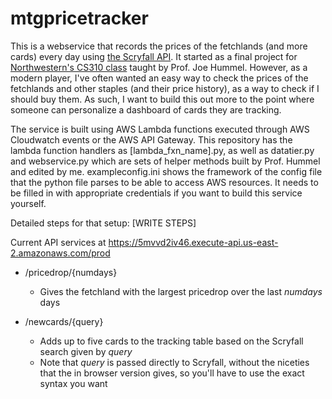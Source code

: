 # mtgpricetracker

This is a webservice that records the prices of the fetchlands (and more cards) every day using [the Scryfall API](https://scryfall.com/docs/api/). It started as a final project for [Northwestern's CS310 class](https://www.mccormick.northwestern.edu/computer-science/academics/courses/descriptions/310.html) taught by Prof. Joe Hummel. However, as a modern player, I've often wanted an easy way to check the prices of the fetchlands and other staples (and their price history), as a way to check if I should buy them. As such, I want to build this out more to the point where someone can personalize a dashboard of cards they are tracking.

The service is built using AWS Lambda functions executed through AWS Cloudwatch events or the AWS API Gateway. This repository has the lambda function handlers as [lambda_fxn_name].py, as well as datatier.py and webservice.py which are sets of helper methods built by Prof. Hummel and edited by me. exampleconfig.ini shows the framework of the config file that the python file parses to be able to access AWS resources. It needs to be filled in with appropriate credentials if you want to build this service yourself.

Detailed steps for that setup:
[WRITE STEPS]

Current API services at https://5mvvd2iv46.execute-api.us-east-2.amazonaws.com/prod
 - /pricedrop/{numdays}
    - Gives the fetchland with the largest pricedrop over the last *numdays* days

 - /newcards/{query}
    - Adds up to five cards to the tracking table based on the Scryfall search given by *query*
    - Note that *query* is passed directly to Scryfall, without the niceties that the in browser version gives, so you'll have to use the exact syntax you want